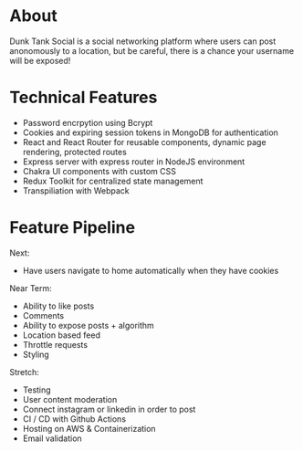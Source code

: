 # About

Dunk Tank Social is a social networking platform where users can post anonomously to a location, but be careful, there is a chance your username will be exposed!

# Technical Features
- Password encrpytion using Bcrypt
- Cookies and expiring session tokens in MongoDB for authentication
- React and React Router for reusable components, dynamic page rendering, protected routes
- Express server with express router in NodeJS environment
- Chakra UI components with custom CSS
- Redux Toolkit for centralized state management
- Transpiliation with Webpack

# Feature Pipeline
Next:
- Have users navigate to home automatically when they have cookies

Near Term:
- Ability to like posts
- Comments
- Ability to expose posts + algorithm
- Location based feed
- Throttle requests
- Styling

Stretch:
- Testing
- User content moderation
- Connect instagram or linkedin in order to post
- CI / CD with Github Actions
- Hosting on AWS & Containerization
- Email validation
